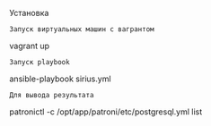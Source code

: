Установка

    Запуск виртуальных машин с вагрантом

vagrant up

    Запуск playbook

ansible-playbook sirius.yml

    Для вывода результата

patronictl -c /opt/app/patroni/etc/postgresql.yml list

